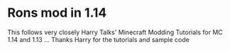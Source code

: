 # Rons mod in 1.14
This follows very closely Harry Talks' Minecraft Modding Tutorials for MC 1.14 and 1.13 ... 
    Thanks Harry for the tutorials and sample code
